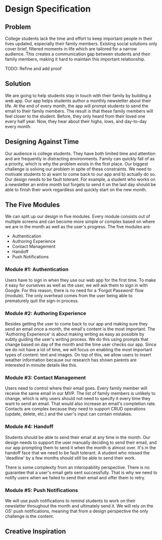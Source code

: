 # Design Specification

## Problem
College students lack the time and effort to keep important people in their lives updated, especially their family members. Existing social solutions only cover brief, filtered moments in life which are tailored for a narrow audience. This creates a communication gap between students and their family members, making it hard to maintain this important relationship.

TODO: Refine and add proof

## Solution
We are going to help students stay in touch with their family by building a web app. Our app helps students author a monthly newsletter about their life. At the end of every month, the app will prompt students to send the email to their family members. The result is that these family members will feel closer to the student. Before, they only heard from their loved one every half year. Now, they hear about their highs, lows, and day-to-day every month.

## Designing Against Time
Our audience is college students. They have both limited time and attention and are frequently in distracting environments. Family can quickly fall of as a priority, which is why the problem exists in the first place. Our biggest challenge is solving our problem in spite of these constraints. We need to motivate students to a) want to come back to our app and b) actually do so. Our design needs to be fault tolerant. For example, a student who works on a newsletter an entire month but forgets to send it on the last day should be able to finish their work regardless and quickly start on the new month.

## The Five Modules
We can split up our design in five modules. Every module consists out of multiple screens and can become more simple or complex based on where we are in the month as well as the user's progress. The five modules are:

* Authentication
* Authoring Experience
* Contact Management
* Handoff
* Push Notifications

### Module #1: Authentication
Users have to sign in when they use our web app for the first time. To make it easy for ourselves as well as the user, we will ask them to sign in with Google. For this reason, there is no need for a 'Forgot Password' flow (module). The only overhead comes from the user being able to prematurely quit the sign-in process.

### Module #2: Authoring Experience
Besides getting the user to come back to our app and making sure they send an email once a month, the email's content is the most important. The 'Authoring Experience' is about making writing as easy as possible by subtly guiding the user's writing process. We do this using prompts that change based on day of the month and the time user checks our app. Since we do not have a lot of time, we will focus on enabling the most important types of content: text and images. On top of this, we allow users to insert weather information because our research has shown parents are interested in minuite details like this.

### Module #3: Contact Management
Users need to control where their email goes. Every family member will receive the same email in our MVP. The list of family members is unlikely to change, which is why users should not need to specify it every time they want to send an email. That would also increase an email's completion rate. Contacts are complex because they need to support CRUD operations (update, delete, etc.) and the user's input can contain mistakes.

### Module #4: Handoff
Students should be able to send their email at any time in the month. Our design needs to support the user manually deciding to send their email, and our app prompting them to send it when the month is almost over. It's in the handoff face that we need to be fault tolerant. A student who missed the 'deadline' by a few months should still be able to send their work.

There is some complexity from an interopability perspective. There is no guarantee that a user's email gets sent successfully. That is why we need to notify users when we failed to send their email and offer them to retry.

### Module #5: Push Notifications
We will use push notifications to remind students to work on their newsletter throughout the month and ultimately send it. We will rely on the OS' push notifications, meaning that from a design perspective the only challenge is the content.

## Creative Inspiration
